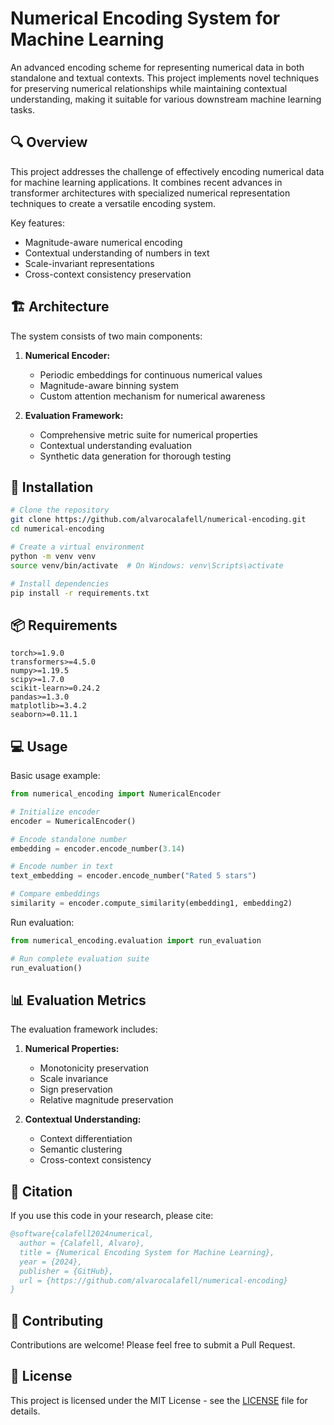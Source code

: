 # Numerical Encoding System for Machine Learning

An advanced encoding scheme for representing numerical data in both standalone and textual contexts. This project implements novel techniques for preserving numerical relationships while maintaining contextual understanding, making it suitable for various downstream machine learning tasks.

## 🔍 Overview

This project addresses the challenge of effectively encoding numerical data for machine learning applications. It combines recent advances in transformer architectures with specialized numerical representation techniques to create a versatile encoding system.

Key features:
- Magnitude-aware numerical encoding
- Contextual understanding of numbers in text
- Scale-invariant representations
- Cross-context consistency preservation

## 🏗️ Architecture

The system consists of two main components:

1. **Numerical Encoder:**
   - Periodic embeddings for continuous numerical values
   - Magnitude-aware binning system
   - Custom attention mechanism for numerical awareness

2. **Evaluation Framework:**
   - Comprehensive metric suite for numerical properties
   - Contextual understanding evaluation
   - Synthetic data generation for thorough testing

## 🚀 Installation

```bash
# Clone the repository
git clone https://github.com/alvarocalafell/numerical-encoding.git
cd numerical-encoding

# Create a virtual environment
python -m venv venv
source venv/bin/activate  # On Windows: venv\Scripts\activate

# Install dependencies
pip install -r requirements.txt
```

## 📦 Requirements

```
torch>=1.9.0
transformers>=4.5.0
numpy>=1.19.5
scipy>=1.7.0
scikit-learn>=0.24.2
pandas>=1.3.0
matplotlib>=3.4.2
seaborn>=0.11.1
```

## 💻 Usage

Basic usage example:

```python
from numerical_encoding import NumericalEncoder

# Initialize encoder
encoder = NumericalEncoder()

# Encode standalone number
embedding = encoder.encode_number(3.14)

# Encode number in text
text_embedding = encoder.encode_number("Rated 5 stars")

# Compare embeddings
similarity = encoder.compute_similarity(embedding1, embedding2)
```

Run evaluation:

```python
from numerical_encoding.evaluation import run_evaluation

# Run complete evaluation suite
run_evaluation()
```

## 📊 Evaluation Metrics

The evaluation framework includes:

1. **Numerical Properties:**
   - Monotonicity preservation
   - Scale invariance
   - Sign preservation
   - Relative magnitude preservation

2. **Contextual Understanding:**
   - Context differentiation
   - Semantic clustering
   - Cross-context consistency

## 📝 Citation

If you use this code in your research, please cite:

```bibtex
@software{calafell2024numerical,
  author = {Calafell, Alvaro},
  title = {Numerical Encoding System for Machine Learning},
  year = {2024},
  publisher = {GitHub},
  url = {https://github.com/alvarocalafell/numerical-encoding}
}
```

## 🤝 Contributing

Contributions are welcome! Please feel free to submit a Pull Request.

## 📄 License

This project is licensed under the MIT License - see the [LICENSE](LICENSE) file for details.
